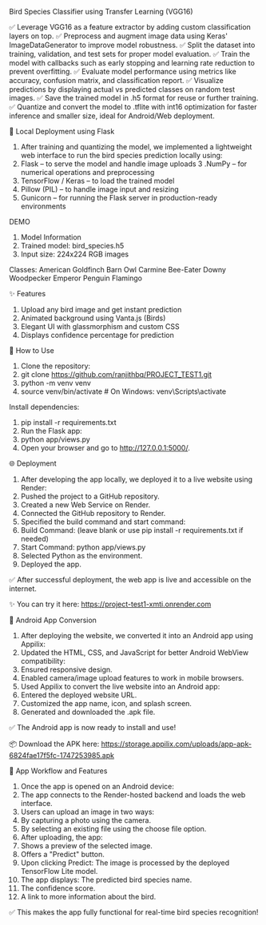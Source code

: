   Bird Species Classifier using Transfer Learning (VGG16)

✅ Leverage VGG16 as a feature extractor by adding custom classification layers on top.
✅ Preprocess and augment image data using Keras' ImageDataGenerator to improve model robustness.
✅ Split the dataset into training, validation, and test sets for proper model evaluation.
✅ Train the model with callbacks such as early stopping and learning rate reduction to prevent overfitting.
✅ Evaluate model performance using metrics like accuracy, confusion matrix, and classification report.
✅ Visualize predictions by displaying actual vs predicted classes on random test images.
✅ Save the trained model in .h5 format for reuse or further training.
✅ Quantize and convert the model to .tflite with int16 optimization for faster inference and smaller size, ideal for Android/Web deployment.

🚀 Local Deployment using Flask
1. After training and quantizing the model, we implemented a lightweight web interface to run the bird species prediction locally using:
2. Flask – to serve the model and handle image uploads
3 .NumPy – for numerical operations and preprocessing
4. TensorFlow / Keras – to load the trained model
5. Pillow (PIL) – to handle image input and resizing
6. Gunicorn – for running the Flask server in production-ready environments

DEMO 
1. Model Information
2. Trained model: bird_species.h5
3. Input size: 224x224 RGB images 

Classes:
American Goldfinch
Barn Owl
Carmine Bee-Eater
Downy Woodpecker
Emperor Penguin
Flamingo

✨ Features
1. Upload any bird image and get instant prediction
2. Animated background using Vanta.js (Birds)
3. Elegant UI with glassmorphism and custom CSS
4. Displays confidence percentage for prediction

📸 How to Use
1. Clone the repository:
2. git clone https://github.com/ranjithbq/PROJECT_TEST1.git
3. python -m venv venv
4. source venv/bin/activate   # On Windows: venv\Scripts\activate

Install dependencies:
1. pip install -r requirements.txt
2. Run the Flask app:
3. python app/views.py
4. Open your browser and go to http://127.0.0.1:5000/.


🌐 Deployment
1. After developing the app locally, we deployed it to a live website using Render:
2. Pushed the project to a GitHub repository.
3. Created a new Web Service on Render.
4. Connected the GitHub repository to Render.
5. Specified the build command and start command:
6. Build Command: (leave blank or use pip install -r requirements.txt if needed)
7. Start Command: python app/views.py
8. Selected Python as the environment.
9. Deployed the app.

✅ After successful deployment, the web app is live and accessible on the internet.

✨ You can try it here: https://project-test1-xmti.onrender.com

📱 Android App Conversion
1. After deploying the website, we converted it into an Android app using Appilix:
2. Updated the HTML, CSS, and JavaScript for better Android WebView compatibility:
3. Ensured responsive design.
4. Enabled camera/image upload features to work in mobile browsers.
5. Used Appilix to convert the live website into an Android app:
6. Entered the deployed website URL.
7. Customized the app name, icon, and splash screen.
8. Generated and downloaded the .apk file.

✅ The Android app is now ready to install and use!

📦 Download the APK here: https://storage.appilix.com/uploads/app-apk-6824fae17f5fc-1747253985.apk

🚀 App Workflow and Features
1. Once the app is opened on an Android device:
2. The app connects to the Render-hosted backend and loads the web interface.
3. Users can upload an image in two ways:
4. By capturing a photo using the camera.
5. By selecting an existing file using the choose file option.
6. After uploading, the app:
7. Shows a preview of the selected image.
8. Offers a "Predict" button.
9. Upon clicking Predict: The image is processed by the deployed TensorFlow Lite model.
10. The app displays: The predicted bird species name.
11. The confidence score.
12. A link to more information about the bird.

✅ This makes the app fully functional for real-time bird species recognition!
